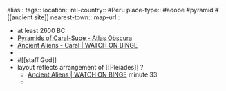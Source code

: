 alias::
tags::
location::
rel-country:: #Peru
place-type:: #adobe #pyramid #[[ancient site]]
nearest-town::
map-url::

- at least 2600 BC
- [Pyramids of Caral-Supe - Atlas Obscura](https://www.atlasobscura.com/places/pyramids-of-caral-supe-peru)
- [Ancient Aliens - Caral | WATCH ON BINGE](https://binge.com.au/shows/show-ancient-aliens!1533)
-
- #[[staff God]]
- layout reflects arrangement of [[Pleiades]] ?
	- [Ancient Aliens | WATCH ON BINGE](https://binge.com.au/shows/show-ancient-aliens!1533) minute 33
	-
